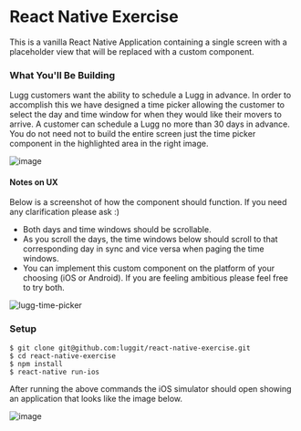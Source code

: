 # React Native Exercise

This is a vanilla React Native Application containing a single screen with a placeholder view that will be replaced with a custom component.

### What You'll Be Building

Lugg customers want the ability to schedule a Lugg in advance. In order to accomplish this we have designed a time picker allowing the customer to select the day and time window for when they would like their movers to arrive. A customer can schedule a Lugg no more than 30 days in advance. You do not need not to build the entire screen just the time picker component in the highlighted area in the right image.

![image](https://cloud.githubusercontent.com/assets/59875/18215276/4bcc5f52-7105-11e6-8cfe-ce631eaab9fb.png)

#### Notes on UX

Below is a screenshot of how the component should function. If you need any clarification please ask :)

- Both days and time windows should be scrollable.
- As you scroll the days, the time windows below should scroll to that corresponding day in sync and vice versa when paging the time windows.
- You can implement this custom component on the platform of your choosing (iOS or Android). If you are feeling ambitious please feel free to try both.

![lugg-time-picker](https://cloud.githubusercontent.com/assets/59875/18221695/e69c7a5e-7136-11e6-89e9-56e6ba3acc17.gif)

### Setup
```shell
$ git clone git@github.com:luggit/react-native-exercise.git
$ cd react-native-exercise
$ npm install
$ react-native run-ios
```

After running the above commands the iOS simulator should open showing an application that looks like the image below.

![image](https://cloud.githubusercontent.com/assets/59875/18214822/853af692-7103-11e6-9555-26fabe7f8c72.png)
